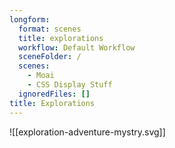 ```yaml
---
longform:
  format: scenes
  title: explorations
  workflow: Default Workflow
  sceneFolder: /
  scenes:
    - Moai
    - CSS Display Stuff
  ignoredFiles: []
title: Explorations
---
```

![[exploration-adventure-mystry.svg]]